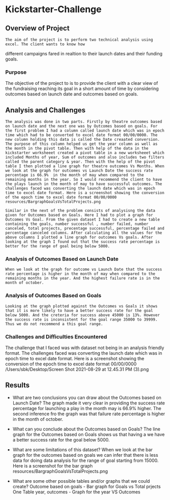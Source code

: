 
# Kickstarter-Challenge

## Overview of Project

    The aim of the project is to perform two technical analysis using excel. The client wants to know how 
different campaigns fared in realtion to their launch dates and their funding goals.

### Purpose
The objective of the project to is to provide the client with a clear view of the fundraising reaching its goal in a short amount of time by considering outcomes based on launch date and outcomes based on goals.

## Analysis and Challenges
    The analysis was done in two parts. Firstly by theatre outcomes based on launch date and the next one was by Outcomes based on goals. For the first problem I had a column called launch date which was in epoch time which had to be converted to excel date format 00/00/0000. The new column holding this data is called the Date creaated conversion. The purpose of this column helped us get the year column as well as the month in the pivot table. Then with help of the data in the kickstarter worksheeet created a pivot table in a new worksheeet which included Months of year, Sum of outcomes and also includes two filters called the parent category & year. Then with the help of the pivot table I then plotted a line graph for theatre outcomes Vs Months. When we look at the graph for outcomes vs Launch Date the success rate percentage is 66.9%  in the month of may when compared to the remaining months in the year. So I would recommend the client to have the plays launch in the month of may to have successful outcomes. The challenges faced was converting the launch date which was in epoch time to excel date format. Here is a screenshot showing the conversion of the epoch time to excel date format 00/00/0000 resources/BargraphGoalsVsTotalProjects.png 

    Similar in the next of the problem consists of analysisng the data given for Outcomes based on Goals. Here I had to plot a graph for Outcomes Vs Goal. From the given dataset I had to create a new table containing the goals, number successful , number failed, number canceled, total projects, precentage successful, percentage failed and percentage canceled columns. After calculating all the values for the above columns I plotted a line graph for outcomes Vs goals. After looking at the graph I found out that the success rate percentage is better for the range of goal being below 5000.

### Analysis of Outcomes Based on Launch Date
    When we look at the graph for outcome vs Launch Date that the success rate percentage is higher in the month of may when compared to the remaining months in the year. And the highest failure rate is in the month of october.


### Analysis of Outcomes Based on Goals
    Looking at the graph plotted against the Outcomes vs Goals it shows that it is more likely to have a better success rate for the goal below 5000. And the creteria for success above 45000 is 13%. However the success rate is inconsistent for the goal range 35000 to 39999. Thus we do not recommend a this goal range. 

### Challenges and Difficulties Encountered
The challenge that I faced was with dataset not being in an analysis friendly format.
The challenges faced was converting the launch date which was in epoch time to excel date format. Here is a screenshot showing the conversion of the epoch time to excel date format 00/00/0000 /Users/sbk/Desktop/Screen Shot 2021-08-29 at 12.45.31 PM (3).png 
    

## Results

- What are two conclusions you can draw about the Outcomes based on Launch Date?
     The graph made it very clear in providing the success rate percentage for launching a play in the month may is 66.9% higher.
    The second inference fro the graph was that failure rate percentage is higher in the month of october.


- What can you conclude about the Outcomes based on Goals?
The line graph for the Outcomes based on Goals shows us that having a we have a better success rate for the goal below 5000. 

- What are some limitations of this dataset?
When we look at the bar graph for the outcomes based on goals we can infer that there is less data for doing data analysis for the range of goal starting from 15000. Here is a screenshot for the bar graph resources/BargraphGoalsVsTotalProjects.png

- What are some other possible tables and/or graphs that we could create?
Outcome based on goals - Bar graph for Goals vs Total prjects
One Table year, outcomes - Graph for the year VS Outcomes

